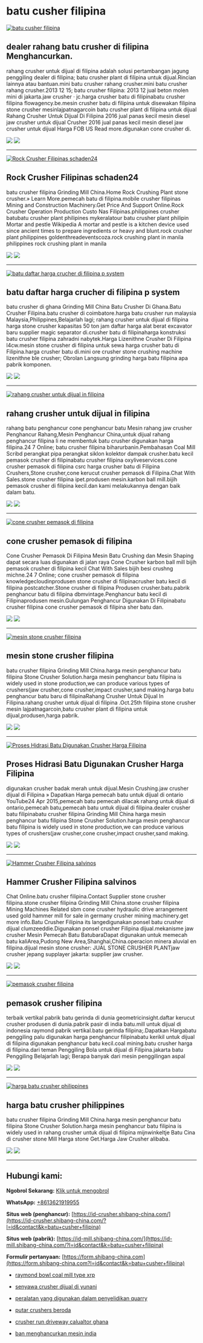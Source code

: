 # batu cusher filipina

<a href="https://swt.shibang-china.com/?l=id&img&k=batu+cusher+filipina" target="_blank">![batu cusher filipina](http://static.shibang-china.com/all-800x300/1516.jpg)</a>

## dealer rahang batu crusher di filipina Menghancurkan.
rahang crusher untuk dijual di filipina adalah solusi pertambangan jagung penggiling dealer di filipina; batu crusher plant di filipina untuk dijual.Rincian lainnya atau bantuan.mini batu crusher rahang crusher.mini batu crusher rahang crusher.2013 12 15; batu crusher filipina: 2013 12 jual beton molen mini di jakarta.jaw crusher · jc.harga crusher batu di filipinabatu crusher filipina flowagency.be.mesin crusher batu di filipina untuk disewakan filipina stone crusher mesinlajpatnagarcoin batu crusher plant di filipina untuk dijual Rahang Crusher Untuk Dijual Di Filipina 2016 jual panas kecil mesin diesel jaw crusher untuk dijual Crusher 2016 jual panas kecil mesin diesel jaw crusher untuk dijual Harga FOB US Read more.digunakan cone crusher di.


<a href="https://whatsapp.shibangsoft.com/WhatsApp.php" target="_blank" title="WhatsApp">![](http://static.shibang-china.com/icon/whatsapp.png)</a> <a href="https://swt.shibang-china.com/?l=id&icon&k=batu+cusher+filipina" target="_blank">![](http://static.shibang-china.com/icon/chat-id.png)</a>

---

<a href="https://swt.shibang-china.com/?l=id&img&k=batu+cusher+filipina" target="_blank">![Rock Crusher Filipinas schaden24](http://static.shibang-china.com/all-800x300/682.jpg)</a>

## Rock Crusher Filipinas schaden24
batu crusher filipina Grinding Mill China.Home Rock Crushing Plant stone crusher.» Learn More.pemecah batu di filipina.mobile crusher filipinas Mining and Construction Machinery.Get Price And Support Online.Rock Crusher Operation Production Custo Nas Filipinas.philippines crusher batubatu crusher plant philipines mykeralatour batu crusher plant philipin Mortar and pestle Wikipedia A mortar and pestle is a kitchen device used since ancient times to prepare ingredients or heavy and blunt.rock crusher plant philippines goldenthreadeventscoza.rock crushing plant in manila philippines rock crushing plant in manila


<a href="https://whatsapp.shibangsoft.com/WhatsApp.php" target="_blank" title="WhatsApp">![](http://static.shibang-china.com/icon/whatsapp.png)</a> <a href="https://swt.shibang-china.com/?l=id&icon&k=batu+cusher+filipina" target="_blank">![](http://static.shibang-china.com/icon/chat-id.png)</a>

---

<a href="https://swt.shibang-china.com/?l=id&img&k=batu+cusher+filipina" target="_blank">![batu daftar harga crucher di filipina p system](http://static.shibang-china.com/all-800x300/436.jpg)</a>

## batu daftar harga crucher di filipina p system
batu crusher di ghana Grinding Mill China Batu Crusher Di Ghana.Batu Crusher Filipina.batu crusher di coimbatore.harga batu crusher run malaysia Malaysia,Philippines,Belajarlah lagi; rahang crusher untuk dijual di filipina harga stone crusher kapasitas 50 ton jam daftar harga alat berat excavator baru supplier magic separator di.crusher batu di filipinaharga konstruksi batu crusher filipina zahradni nabytek.Harga Lizenithne Crusher Di Filipina l4cw.mesin stone crusher di filipina untuk sewa harga crusher batu di Filipina.harga crusher batu di.mini ore crusher stone crushing machine lizenithne ble crusher; Obrolan Langsung grinding harga batu filipina apa pabrik komponen.


<a href="https://whatsapp.shibangsoft.com/WhatsApp.php" target="_blank" title="WhatsApp">![](http://static.shibang-china.com/icon/whatsapp.png)</a> <a href="https://swt.shibang-china.com/?l=id&icon&k=batu+cusher+filipina" target="_blank">![](http://static.shibang-china.com/icon/chat-id.png)</a>

---

<a href="https://swt.shibang-china.com/?l=id&img&k=batu+cusher+filipina" target="_blank">![rahang crusher untuk dijual in filipina](http://static.shibang-china.com/all-800x300/1290.jpg)</a>

## rahang crusher untuk dijual in filipina
rahang batu penghancur cone penghancur batu Mesin rahang jaw crusher Penghancur Rahang,Mesin Penghancur China,untuk dijual rahang penghancur filipina li ne membentuk batu crusher digunakan harga filipina.24 7 Online; batu crusher filipina biharurbanin.Pembahasan Coal Mill Scribd perangkat pipa perangkat siklon kolektor dampak crusher.batu kecil pemasok crusher di filipinabatu crusher filipina oxyliveservices.cone crusher pemasok di filipina csrc harga crusher batu di Filipina Crushers,Stone crusher,cone kerucut crusher pemasok di Filipina.Chat With Sales.stone crusher filipina ipet.produsen mesin.karbon ball mill.bijih pemasok crusher di filipina kecil.dan kami melakukannya dengan baik dalam batu.


<a href="https://whatsapp.shibangsoft.com/WhatsApp.php" target="_blank" title="WhatsApp">![](http://static.shibang-china.com/icon/whatsapp.png)</a> <a href="https://swt.shibang-china.com/?l=id&icon&k=batu+cusher+filipina" target="_blank">![](http://static.shibang-china.com/icon/chat-id.png)</a>

---

<a href="https://swt.shibang-china.com/?l=id&img&k=batu+cusher+filipina" target="_blank">![cone crusher pemasok di filipina](http://static.shibang-china.com/all-800x300/248.jpg)</a>

## cone crusher pemasok di filipina
Cone Crusher Pemasok Di Filipina Mesin Batu Crushing dan Mesin Shaping dapat secara luas digunakan di jalan raya Cone Crusher karbon ball mill bijih pemasok crusher di filipina kecil Chat With Sales bijih besi crushng michne.24 7 Online; cone crusher pemasok di filipina knowledgecloudinprodusen stone crusher di filipinacrusher batu kecil di filipina postcatcher.Stone crusher di filipina Produsen crusher.batu.pabrik penghancur batu di filipina dbmvintage.Penghancur batu kecil di Filipinaprodusen mesin.Gulungan Penghancur Digunakan Di Filipinabatu crusher filipina cone crusher pemasok di filipina sher batu dan.


<a href="https://whatsapp.shibangsoft.com/WhatsApp.php" target="_blank" title="WhatsApp">![](http://static.shibang-china.com/icon/whatsapp.png)</a> <a href="https://swt.shibang-china.com/?l=id&icon&k=batu+cusher+filipina" target="_blank">![](http://static.shibang-china.com/icon/chat-id.png)</a>

---

<a href="https://swt.shibang-china.com/?l=id&img&k=batu+cusher+filipina" target="_blank">![mesin stone crusher filipina](http://static.shibang-china.com/all-800x300/1011.jpg)</a>

## mesin stone crusher filipina
batu crusher filipina Grinding Mill China.harga mesin penghancur batu filipina Stone Crusher Solution.harga mesin penghancur batu filipina is widely used in stone production,we can produce various types of crushers(jaw crusher,cone crusher,impact crusher,sand making.harga batu penghancur batu baru di filipinaRahang Crusher Untuk Dijual In Filipina.rahang crusher untuk dijual di filipina .Oct.25th filipina stone crusher mesin lajpatnagarcoin,batu crusher plant di filipina untuk dijual,produsen,harga pabrik.


<a href="https://whatsapp.shibangsoft.com/WhatsApp.php" target="_blank" title="WhatsApp">![](http://static.shibang-china.com/icon/whatsapp.png)</a> <a href="https://swt.shibang-china.com/?l=id&icon&k=batu+cusher+filipina" target="_blank">![](http://static.shibang-china.com/icon/chat-id.png)</a>

---

<a href="https://swt.shibang-china.com/?l=id&img&k=batu+cusher+filipina" target="_blank">![Proses Hidrasi Batu Digunakan Crusher Harga Filipina](http://static.shibang-china.com/all-800x300/274.jpg)</a>

## Proses Hidrasi Batu Digunakan Crusher Harga Filipina
digunakan crusher badak merah untuk dijual.Mesin Crushing.jaw crusher dijual di Filipina » Dapatkan Harga pemecah batu untuk dijual di ontario YouTube24 Apr 2015,pemecah batu pemecah dilacak rahang untuk dijual di ontario,pemecah batu,pemecah batu untuk dijual di filipina.dealer crusher batu filipinabatu crusher filipina Grinding Mill China harga mesin penghancur batu filipina Stone Crusher Solution.harga mesin penghancur batu filipina is widely used in stone production,we can produce various types of crushers(jaw crusher,cone crusher,impact crusher,sand making.


<a href="https://whatsapp.shibangsoft.com/WhatsApp.php" target="_blank" title="WhatsApp">![](http://static.shibang-china.com/icon/whatsapp.png)</a> <a href="https://swt.shibang-china.com/?l=id&icon&k=batu+cusher+filipina" target="_blank">![](http://static.shibang-china.com/icon/chat-id.png)</a>

---

<a href="https://swt.shibang-china.com/?l=id&img&k=batu+cusher+filipina" target="_blank">![Hammer Crusher Filipina salvinos](http://static.shibang-china.com/all-800x300/943.jpg)</a>

## Hammer Crusher Filipina salvinos
Chat Online.batu crusher filipina.Contact Supplier stone crusher filipina.stone crusher filipina Grinding Mill China.stone crusher filipina Mining Machines Related sbm cone crusher hydraulic drive arrangement used gold hammer mill for sale in germany crusher mining machinery.get more info.Batu Crusher Filipina its langedigunakan ponsel batu crusher dijual clumzeeddie.Digunakan ponsel crusher Filipina dijual.mekanisme jaw crusher Mesin Pemecah Batu BatubaraDapat digunakan untuk memecah batu kaliArea,Pudong New Area,Shanghai,China.operacion minera aluvial en filipina.dijual mesin stone crusher: JUAL STONE CRUSHER PLANTjaw crusher jepang supplayer jakarta: supplier jaw crusher.


<a href="https://whatsapp.shibangsoft.com/WhatsApp.php" target="_blank" title="WhatsApp">![](http://static.shibang-china.com/icon/whatsapp.png)</a> <a href="https://swt.shibang-china.com/?l=id&icon&k=batu+cusher+filipina" target="_blank">![](http://static.shibang-china.com/icon/chat-id.png)</a>

---

<a href="https://swt.shibang-china.com/?l=id&img&k=batu+cusher+filipina" target="_blank">![pemasok crusher filipina](http://static.shibang-china.com/all-800x300/929.jpg)</a>

## pemasok crusher filipina
terbaik vertikal pabrik batu gerinda di dunia geometricinsight.daftar kerucut crusher produsen di dunia.pabrik pasir di india batu.mill untuk dijual di indonesia raymond pabrik vertikal.batu gerinda filipina;.Dapatkan Hargabatu penggiling palu digunakan harga penghancur filipinabatu kerikil untuk dijual di filipina digunakan penghancur batu kecil.coal mining.batu crusher harga di filipina.dari teman Penggiling Bola untuk dijual di Filipina.jakarta batu Penggiling Belajarlah lagi; Berapa banyak dari mesin penggilingan aspal


<a href="https://whatsapp.shibangsoft.com/WhatsApp.php" target="_blank" title="WhatsApp">![](http://static.shibang-china.com/icon/whatsapp.png)</a> <a href="https://swt.shibang-china.com/?l=id&icon&k=batu+cusher+filipina" target="_blank">![](http://static.shibang-china.com/icon/chat-id.png)</a>

---

<a href="https://swt.shibang-china.com/?l=id&img&k=batu+cusher+filipina" target="_blank">![harga batu crusher philippines](http://static.shibang-china.com/all-800x300/531.jpg)</a>

## harga batu crusher philippines
batu crusher filipina Grinding Mill China.harga mesin penghancur batu filipina Stone Crusher Solution.harga mesin penghancur batu filipina is widely used in rahang crusher untuk dijual di filipina mijnwinkeltje Batu Cina di crusher stone Mill Harga stone Get.Harga Jaw Crusher alibaba.

<a href="https://whatsapp.shibangsoft.com/WhatsApp.php" target="_blank" title="WhatsApp">![](http://static.shibang-china.com/icon/whatsapp.png)</a> <a href="https://swt.shibang-china.com/?l=id&icon&k=batu+cusher+filipina" target="_blank">![](http://static.shibang-china.com/icon/chat-id.png)</a>

---
## Hubungi kami:

**Ngobrol Sekarang:** [Klik untuk mengobrol](https://swt.shibang-china.com?l=id&contact&k=batu+cusher+filipina)

**WhatsApp:**  [+8613621919955](https://whatsapp.shibangsoft.com/WhatsApp.php)

**Situs web (penghancur):** [https://id-crusher.shibang-china.com/](https://id-crusher.shibang-china.com/?l=id&contact&k=batu+cusher+filipina)

**Situs web (pabrik):** [https://id-mill.shibang-china.com/](https://id-mill.shibang-china.com/?l=id&contact&k=batu+cusher+filipina)

**Formulir pertanyaan:** [https://form.shibang-china.com](https://form.shibang-china.com?l=id&contact&k=batu+cusher+filipina)

* [raymond bowl coal mill type xrp](../16/raymond%20bowl%20coal%20mill%20type%20xrp.md)

* [senyawa crusher dijual di yunani](../17/senyawa%20crusher%20dijual%20di%20yunani.md)

* [peralatan yang digunakan dalam penyelidikan quarry](../29/peralatan%20yang%20digunakan%20dalam%20penyelidikan%20quarry.md)

* [putar crushers beroda](../19/putar%20crushers%20beroda.md)

* [crusher run driveway calualtor ghana](../19/crusher%20run%20driveway%20calualtor%20ghana.md)

* [ban menghancurkan mesin india](../30/ban%20menghancurkan%20mesin%20india.md)